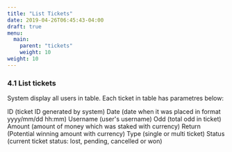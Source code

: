 ```yaml
---
title: "List Tickets"
date: 2019-04-26T06:45:43-04:00
draft: true
menu:
  main:
    parent: "tickets"
    weight: 10
weight: 10
---
```


### 4.1 List tickets

System display all users in table. Each ticket in table has parametres below:

ID (ticket ID generated by system)
Date (date when it was placed in format yyyy/mm/dd hh:mm)
Username (user's username)
Odd (total odd in ticket)
Amount (amount of money which was staked with currency)
Return (Potential winning amount with currency)
Type (single or multi ticket)
Status (current ticket status: lost, pending, cancelled or won)
